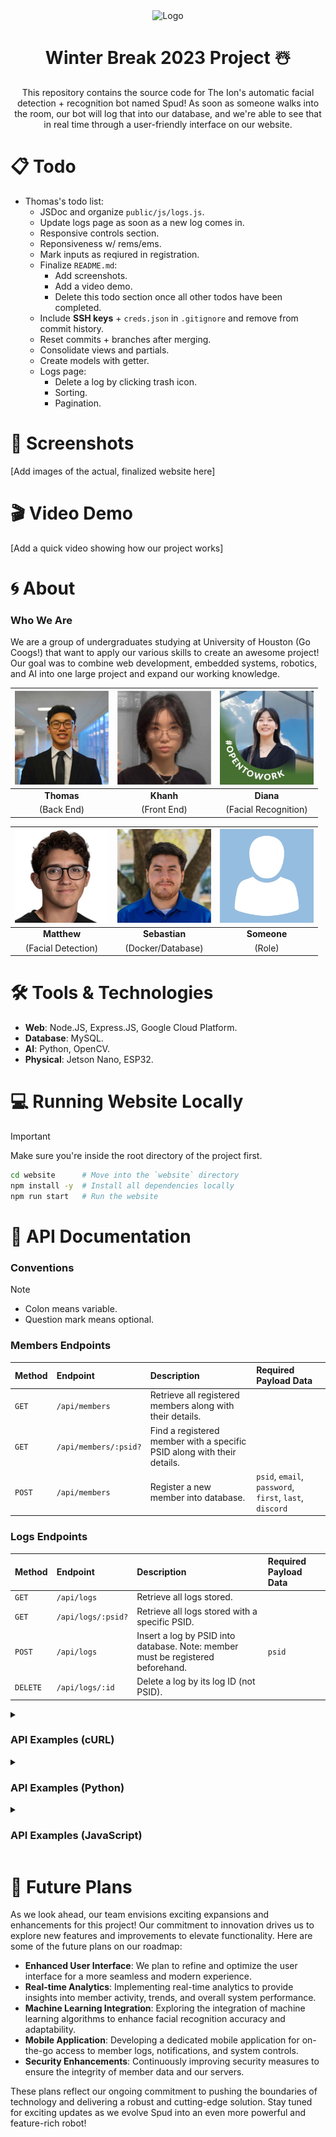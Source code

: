 <div align="center">
  <picture>
    <source
      width=125
      media="(prefers-color-scheme: light), (prefers-color-scheme: no-preference)"
      srcset="images/logos/ion_logo_dark.jpg"
    />
    <source
      width=125
      media="(prefers-color-scheme: dark)"
      srcset="images/logos/ion_logo_light.jpg"
    />
    <img alt="Logo">
  </picture>
  <h1>
      Winter Break 2023 Project ☃️
  </h1>
  <p>
    This repository contains the source code for The Ion's automatic facial detection + recognition bot named Spud! As soon as someone walks into the room, our bot will log that into our database, and we're able to see that in real time through a user-friendly interface on our website.
  </p>
</div>

# 📋 Todo

- Thomas's todo list:
  - JSDoc and organize `public/js/logs.js`.
  - Update logs page as soon as a new log comes in.
  - Responsive controls section.
  - Reponsiveness w/ rems/ems.
  - Mark inputs as reqiured in registration.
  - Finalize `README.md`:
    - Add screenshots.
    - Add a video demo.
    - Delete this todo section once all other todos have been completed.
  - Include **SSH keys** + `creds.json` in `.gitignore` and remove from commit history.
  - Reset commits + branches after merging.
  - Consolidate views and partials.
  - Create models with getter.
  - Logs page:
    - Delete a log by clicking trash icon.
    - Sorting.
    - Pagination.

# 📸 Screenshots

[Add images of the actual, finalized website here]

# 🎬 Video Demo

[Add a quick video showing how our project works]

# 🌀 About

### Who We Are

We are a group of undergraduates studying at University of Houston (Go Coogs!) that want to apply our various skills to create an awesome project! Our goal was to combine web development, embedded systems, robotics, and AI into one large project and expand our working knowledge.

| <img width=150 src="images/people/thomas.jpg"> | <img width=150 src="images/people/khanh.jpg"> | <img width=150 src="images/people/diana.jpg"> |
| :--------------------------------------------: | :-------------------------------------------: | :-------------------------------------------: |
|                   **Thomas**                   |                   **Khanh**                   |                   **Diana**                   |
|                   (Back End)                   |                  (Front End)                  |             (Facial Recognition)              |

| <img width=150 src="images/people/matthew.jpg"> | <img width=150 src="images/people/sebastian.jpg"> | <img width=150 src="images/people/placeholder.jpg"> |
| :---------------------------------------------: | :-----------------------------------------------: | :-------------------------------------------------: |
|                   **Matthew**                   |                   **Sebastian**                   |                     **Someone**                     |
|               (Facial Detection)                |                 (Docker/Database)                 |                       (Role)                        |

# 🛠️ Tools & Technologies

- **Web**: Node.JS, Express.JS, Google Cloud Platform.
- **Database**: MySQL.
- **AI**: Python, OpenCV.
- **Physical**: Jetson Nano, ESP32.

# 💻 Running Website Locally

> [!IMPORTANT]
> Make sure you're inside the root directory of the project first.

```bash
cd website      # Move into the `website` directory
npm install -y  # Install all dependencies locally
npm run start   # Run the website
```

# 📡 API Documentation

### Conventions

> [!NOTE]
>
> - Colon means variable.
> - Question mark means optional.

### Members Endpoints

| Method | Endpoint              | Description                                                             | Required Payload Data                                   |
| :----- | :-------------------- | :---------------------------------------------------------------------- | :------------------------------------------------------ |
| `GET`  | `/api/members`        | Retrieve all registered members along with their details.               |                                                         |
| `GET`  | `/api/members/:psid?` | Find a registered member with a specific PSID along with their details. |                                                         |
| `POST` | `/api/members`        | Register a new member into database.                                    | `psid`, `email`, `password`, `first`, `last`, `discord` |

### Logs Endpoints

| Method   | Endpoint           | Description                                                                     | Required Payload Data |
| :------- | :----------------- | :------------------------------------------------------------------------------ | :-------------------- |
| `GET`    | `/api/logs`        | Retrieve all logs stored.                                                       |                       |
| `GET`    | `/api/logs/:psid?` | Retrieve all logs stored with a specific PSID.                                  |                       |
| `POST`   | `/api/logs`        | Insert a log by PSID into database. Note: member must be registered beforehand. | `psid`                |
| `DELETE` | `/api/logs/:id`    | Delete a log by its log ID (not PSID).                                          |                       |

<details>
  <summary>
    <h3>API Examples (cURL)</h3>
  </summary>

```bash
# Register new member
curl -X POST http://localhost:8000/api/members \
  -d "psid=1234567" \
  -d "email=test@user.com" \
  -d "password=password" \
  -d "first=Test" \
  -d "last=User" \
  -d "discord=test_user"

# Find member with a PSID of 1234567
curl http://localhost:8000/api/members/1234567

# Log a member with a PSID of 1234567
curl -X POST http://localhost:8000/api/logs -d "psid=1234567"

# Retrieve all logs
curl http://localhost:8000/api/logs

# Delete a log with an ID of 20
curl -X DELETE http://localhost:8000/api/logs/20
```

</details>

<details>
  <summary>
    <h3>API Examples (Python)</h3>
  </summary>

```python
from pprint import pprint
import requests

# Register new member
requests.post(
    "http://localhost:8000/api/members",
    data={
        "psid": 1234567,
        "email": "test@user.com",
        "password": "password",
        "first": "Test",
        "last": "User",
        "discord": "test_user",
    },
)

# Find member with a PSID of 1234567
r = requests.get("http://localhost:8000/api/members/1234567")
pprint(r.json())

# Log a member with a PSID of 1234567
requests.post(
    "http://localhost:8000/api/logs",
    data={"psid": 1234567},
)

# Retreive all logs
r = requests.get("http://localhost:8000/api/logs")
pprint(r.json())

# Delete a log with an ID of 20
requests.delete("http://localhost:8000/api/logs/20")
```

</details>

<details>
  <summary>
    <h3>API Examples (JavaScript)</h3>
  </summary>

```js
// Register new member
fetch("http://localhost:8000/api/members", {
  method: "POST",
  headers: {
    "Content-Type": "application/x-www-form-urlencoded",
  },
  body: new URLSearchParams({
    psid: 1234567,
    email: "test@user.com",
    password: "password",
    first: "Test",
    last: "User",
    discord: "test_user",
  }),
});

// Find member with a PSID of 1234567
fetch("http://localhost:8000/api/members/1234567")
  .then((response) => response.json())
  .then((data) => console.log(data));

// Log a member with a PSID of 1234567
fetch("http://localhost:8000/api/logs", {
  method: "POST",
  headers: {
    "Content-Type": "application/x-www-form-urlencoded",
  },
  body: new URLSearchParams({
    psid: 1234567,
  }),
});

// Retrieve all logs
fetch("http://localhost:8000/api/logs")
  .then((response) => response.json())
  .then((data) => console.log(data));

// Delete a log with an ID of 20
fetch("http://localhost:8000/api/logs/20", {
  method: "DELETE",
});
```

</details>

# 🚀 Future Plans

As we look ahead, our team envisions exciting expansions and enhancements for this project! Our commitment to innovation drives us to explore new features and improvements to elevate functionality. Here are some of the future plans on our roadmap:

- **Enhanced User Interface**: We plan to refine and optimize the user interface for a more seamless and modern experience.
- **Real-time Analytics**: Implementing real-time analytics to provide insights into member activity, trends, and overall system performance.
- **Machine Learning Integration**: Exploring the integration of machine learning algorithms to enhance facial recognition accuracy and adaptability.
- **Mobile Application**: Developing a dedicated mobile application for on-the-go access to member logs, notifications, and system controls.
- **Security Enhancements**: Continuously improving security measures to ensure the integrity of member data and our servers.

These plans reflect our ongoing commitment to pushing the boundaries of technology and delivering a robust and cutting-edge solution. Stay tuned for exciting updates as we evolve Spud into an even more powerful and feature-rich robot!
